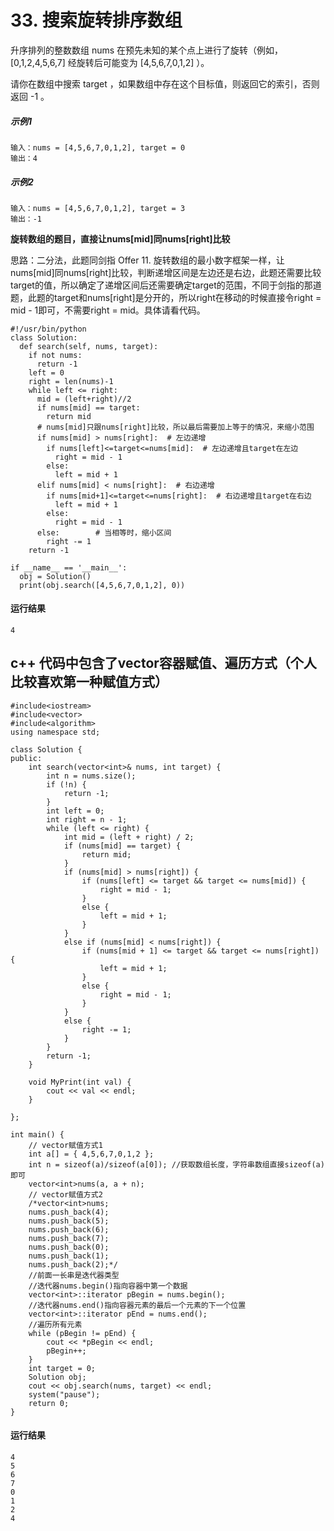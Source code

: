 # 33. 搜索旋转排序数组
升序排列的整数数组 nums 在预先未知的某个点上进行了旋转（例如， [0,1,2,4,5,6,7] 经旋转后可能变为 [4,5,6,7,0,1,2] ）。

请你在数组中搜索 target ，如果数组中存在这个目标值，则返回它的索引，否则返回 -1 。

##### 示例1
    输入：nums = [4,5,6,7,0,1,2], target = 0
    输出：4

##### 示例2
    输入：nums = [4,5,6,7,0,1,2], target = 3
    输出：-1

**旋转数组的题目，直接让nums[mid]同nums[right]比较**

思路：二分法，此题同剑指 Offer 11. 旋转数组的最小数字框架一样，让nums[mid]同nums[right]比较，判断递增区间是左边还是右边，此题还需要比较target的值，所以确定了递增区间后还需要确定target的范围，不同于剑指的那道题，此题的target和nums[right]是分开的，所以right在移动的时候直接令right = mid - 1即可，不需要right = mid。具体请看代码。

    #!/usr/bin/python
    class Solution:
      def search(self, nums, target):
        if not nums:
          return -1
        left = 0
        right = len(nums)-1
        while left <= right:
          mid = (left+right)//2
          if nums[mid] == target:
            return mid
          # nums[mid]只跟nums[right]比较，所以最后需要加上等于的情况，来缩小范围
          if nums[mid] > nums[right]:  # 左边递增
            if nums[left]<=target<=nums[mid]:  # 左边递增且target在左边
              right = mid - 1
            else:
              left = mid + 1
          elif nums[mid] < nums[right]:  # 右边递增
            if nums[mid+1]<=target<=nums[right]:  # 右边递增且target在右边
              left = mid + 1
            else:
              right = mid - 1
          else:        # 当相等时，缩小区间
            right -= 1
        return -1

    if __name__ == '__main__':
      obj = Solution()
      print(obj.search([4,5,6,7,0,1,2], 0))
 
#### 运行结果
    4

## c++  代码中包含了vector容器赋值、遍历方式（个人比较喜欢第一种赋值方式）
    #include<iostream>
    #include<vector>
    #include<algorithm>
    using namespace std;

    class Solution {
    public:
        int search(vector<int>& nums, int target) {
            int n = nums.size();
            if (!n) {
                return -1;
            }
            int left = 0;
            int right = n - 1;
            while (left <= right) {
                int mid = (left + right) / 2;
                if (nums[mid] == target) {
                    return mid;
                }
                if (nums[mid] > nums[right]) {
                    if (nums[left] <= target && target <= nums[mid]) {
                        right = mid - 1;
                    }
                    else {
                        left = mid + 1;
                    }
                }
                else if (nums[mid] < nums[right]) {
                    if (nums[mid + 1] <= target && target <= nums[right]) {
                        left = mid + 1;
                    }
                    else {
                        right = mid - 1;
                    }
                }
                else {
                    right -= 1;
                }
            }
            return -1;
        }

        void MyPrint(int val) {
            cout << val << endl;
        }

    };

    int main() {
        // vector赋值方式1
        int a[] = { 4,5,6,7,0,1,2 };
        int n = sizeof(a)/sizeof(a[0]); //获取数组长度，字符串数组直接sizeof(a)即可
        vector<int>nums(a, a + n);
        // vector赋值方式2
        /*vector<int>nums;
        nums.push_back(4);
        nums.push_back(5);
        nums.push_back(6);
        nums.push_back(7);
        nums.push_back(0);
        nums.push_back(1);
        nums.push_back(2);*/
        //前面一长串是迭代器类型
        //迭代器nums.begin()指向容器中第一个数据
        vector<int>::iterator pBegin = nums.begin();
        //迭代器nums.end()指向容器元素的最后一个元素的下一个位置
        vector<int>::iterator pEnd = nums.end();
        //遍历所有元素
        while (pBegin != pEnd) {
            cout << *pBegin << endl;
            pBegin++;
        }
        int target = 0;
        Solution obj;
        cout << obj.search(nums, target) << endl;
        system("pause");
        return 0;
    }
    
#### 运行结果
    4
    5
    6
    7
    0
    1
    2
    4
